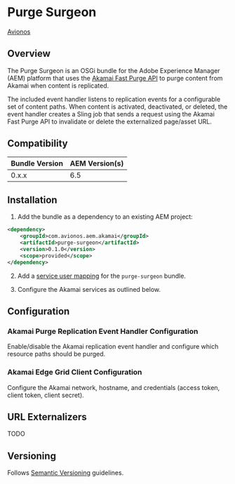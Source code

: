 # Purge Surgeon

[Avionos](https://www.avionos.com)

## Overview

The Purge Surgeon is an OSGi bundle for the Adobe Experience Manager (AEM) platform that uses the [Akamai Fast Purge API](https://developer.akamai.com/api/core_features/fast_purge/v3.html) to purge content from Akamai when content is replicated.

The included event handler listens to replication events for a configurable set of content paths.  When content is activated, deactivated, or deleted, the event handler creates a Sling job that sends a request using the Akamai Fast Purge API to invalidate or delete the externalized page/asset URL.

## Compatibility

Bundle Version | AEM Version(s)
------------ | -------------
0.x.x | 6.5

## Installation

1. Add the bundle as a dependency to an existing AEM project:

```xml
<dependency>
    <groupId>com.avionos.aem.akamai</groupId>
    <artifactId>purge-surgeon</artifactId>
    <version>0.1.0</version>
    <scope>provided</scope>
</dependency>
```

2. Add a [service user mapping](https://helpx.adobe.com/experience-manager/6-4/sites/administering/using/security-service-users.html#ServiceUsersandMappings) for the `purge-surgeon` bundle.

3. Configure the Akamai services as outlined below.

## Configuration

### Akamai Purge Replication Event Handler Configuration

Enable/disable the Akamai replication event handler and configure which resource paths should be purged.

### Akamai Edge Grid Client Configuration

Configure the Akamai network, hostname, and credentials (access token, client token, client secret).

## URL Externalizers

TODO

## Versioning

Follows [Semantic Versioning](http://semver.org/) guidelines.